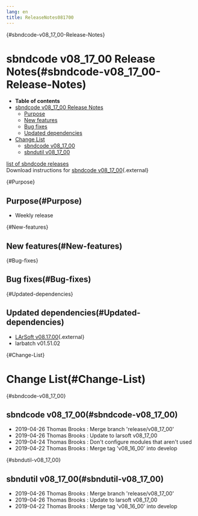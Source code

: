```yaml
---
lang: en
title: ReleaseNotes081700
---
```


{#sbndcode-v08_17_00-Release-Notes}

sbndcode v08\_17\_00 Release Notes(#sbndcode-v08_17_00-Release-Notes)
======================================================================================

-   **Table of contents**
-   [sbndcode v08\_17\_00 Release
    Notes](#sbndcode-v08_17_00-Release-Notes)
    -   [Purpose](#Purpose)
    -   [New features](#New-features)
    -   [Bug fixes](#Bug-fixes)
    -   [Updated dependencies](#Updated-dependencies)
-   [Change List](#Change-List)
    -   [sbndcode v08\_17\_00](#sbndcode-v08_17_00)
    -   [sbndutil v08\_17\_00](#sbndutil-v08_17_00)

[list of sbndcode
releases](List_of_SBND_code_releases.html)\
Download instructions for [sbndcode
v08\_17\_00](http://scisoft.fnal.gov/scisoft/bundles/sbnd/v08_17_00/sbndcode-v08_17_00.html){.external}

{#Purpose}

Purpose(#Purpose)
----------------------------------

-   Weekly release

{#New-features}

New features(#New-features)
--------------------------------------------

{#Bug-fixes}

Bug fixes(#Bug-fixes)
--------------------------------------

{#Updated-dependencies}

Updated dependencies(#Updated-dependencies)
------------------------------------------------------------

-   [LArSoft
    v08.17.00](https://cdcvs.fnal.gov/redmine/projects/larsoft/wiki/ReleaseNotes081700){.external}
-   larbatch v01.51.02

{#Change-List}

Change List(#Change-List)
==========================================

{#sbndcode-v08_17_00}

sbndcode v08\_17\_00(#sbndcode-v08_17_00)
----------------------------------------------------------

-   2019-04-26 Thomas Brooks : Merge branch \'release/v08\_17\_00\'
-   2019-04-26 Thomas Brooks : Update to larsoft v08\_17\_00
-   2019-04-24 Thomas Brooks : Don\'t configure modules that aren\'t
    used
-   2019-04-22 Thomas Brooks : Merge tag \'v08\_16\_00\' into develop

{#sbndutil-v08_17_00}

sbndutil v08\_17\_00(#sbndutil-v08_17_00)
----------------------------------------------------------

-   2019-04-26 Thomas Brooks : Merge branch \'release/v08\_17\_00\'
-   2019-04-26 Thomas Brooks : Update to larsoft v08\_17\_00
-   2019-04-22 Thomas Brooks : Merge tag \'v08\_16\_00\' into develop
